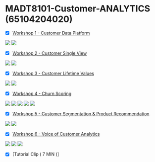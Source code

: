 # MADT8101-Customer-ANALYTICS (65104204020)

- [x] [Workshop 1 - Customer Data Platform](https://github.com/Superbom99/MADT8101-CRM-ANALYTICS/tree/main/Workshop%201%20-%20Customer%20Data%20Platform)

[![](https://img.shields.io/badge/-Concept-blue)](#) [![](https://img.shields.io/badge/-Presentation-blue)](#)

- [x] [Workshop 2 - Customer Single View](https://github.com/Superbom99/MADT8101-CRM-ANALYTICS/tree/main/Workshop%202%20-%20Customer%20Single%20View)
      
[![](https://img.shields.io/badge/-Concept-blue)](#) [![](https://img.shields.io/badge/-Presentation-blue)](#)

- [x] [Workshop 3 - Customer Lifetime Values](https://github.com/Superbom99/MADT8101-CRM-ANALYTICS/tree/main/Workshop%203%20-%20Customer%20Lifetime%20Values)

[![](https://img.shields.io/badge/-Concept-blue)](#) [![](https://img.shields.io/badge/-Presentation-blue)](#)

- [x] [Workshop 4 - Churn Scoring](https://github.com/Superbom99/MADT8101-CRM-ANALYTICS/tree/ab0b38994a7b235ef2199e28fbf7e73384c612f6/Workshop%204%20-%20Churn%20Scoring)

[![](https://img.shields.io/badge/-Classification-orange)](#) [![](https://img.shields.io/badge/-Python-green)](#) [![](https://img.shields.io/badge/-Logistic--Regression-orange)](#) [![](https://img.shields.io/badge/-XGBoost-orange)](#) [![](https://img.shields.io/badge/-Google--Colab-blue)](#) 

- [x] [Workshop 5 - Customer Segmentation & Product Recommendation](https://github.com/Superbom99/MADT8101-CRM-ANALYTICS/tree/01ada2dddb4eeb673254df1ac3e761ad7c520d8f/Workshop%205%20-%20Customer%20Segmentation%20%26%20Product%20Recommendation)

[![](https://img.shields.io/badge/-Concept-blue)](#) [![](https://img.shields.io/badge/-Presentation-blue)](#)

- [x] [Workshop 6 - Voice of Customer Analytics](https://github.com/Superbom99/MADT8101-CRM-ANALYTICS/tree/01ada2dddb4eeb673254df1ac3e761ad7c520d8f/Workshop%206%20-%20Voice%20of%20Customer%20Analytics)

[![](https://img.shields.io/badge/-Classification-orange)](#) [![](https://img.shields.io/badge/-Python-green)](#) [![](https://img.shields.io/badge/-Google--Colab-blue)](#) 

- [x] [Tutorial Clip ( 7 MIN )]
